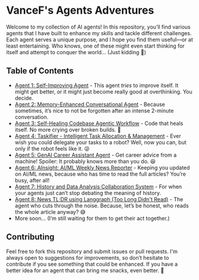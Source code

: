 # VanceF's Agents Adventures

Welcome to my collection of AI agents! In this repository, you’ll find various agents that I have built to enhance my skills and tackle different challenges. Each agent serves a unique purpose, and I hope you find them useful—or at least entertaining. Who knows, one of these might even start thinking for itself and attempt to conquer the world… (Just kidding 👀)

## Table of Contents

- [Agent 1: Self-Improving Agent](./self_improving_agent.ipynb) - This agent *tries* to improve itself. It might get better, or it might just become really good at overthinking. You decide.
- [Agent 2: Memory-Enhanced Conversational Agent](./memory_enhanced_conversational_agent.ipynb) - Because sometimes, it’s nice to not be forgotten after an intense 2-minute conversation.
- [Agent 3: Self-Healing Codebase Agentic Workflow](./self_healing_code.ipynb) - Code that heals itself. No more crying over broken builds. 🎉
- [Agent 4: Taskifier - Intelligent Task Allocation & Management](./taskifier.ipynb) - Ever wish you could delegate your tasks to a robot? Well, now you can, but only if the robot feels like it. 😜
- [Agent 5: GenAI Career Assistant Agent](./agent_hackathon_genAI_career_assistant.ipynb) - Get career advice from a machine! Spoiler: It probably knows more than you do. 😆
- [Agent 6: AInsight: AI/ML Weekly News Reporter](./ainsight_langgraph.ipynb) - Keeping you updated on AI/ML news, because who has time to read the full articles? You’re busy, after all!
- [Agent 7: History and Data Analysis Collaboration System](./multi_agent_collaboration_system.ipynb) - For when your agents just can’t stop debating the meaning of history.
- [Agent 8: News TL;DR using Langgraph (Too Long Didn't Read)](./news_tldr_langgraph.ipynb) - The agent who cuts through the noise. Because, let’s be honest, who reads the whole article anyway? 😅
- More soon... (I’m still waiting for them to get their act together.)

## Contributing

Feel free to fork this repository and submit issues or pull requests. I'm always open to suggestions for improvements, so don’t hesitate to contribute if you see something that could be enhanced. If you have a better idea for an agent that can bring me snacks, even better. 🍕


